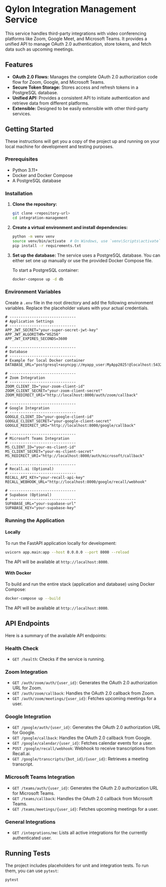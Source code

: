 # Qylon Integration Management Service

This service handles third-party integrations with video conferencing platforms
like Zoom, Google Meet, and Microsoft Teams. It provides a unified API to manage
OAuth 2.0 authentication, store tokens, and fetch data such as upcoming
meetings.

## Features

- **OAuth 2.0 Flows:** Manages the complete OAuth 2.0 authorization code flow
  for Zoom, Google, and Microsoft Teams.
- **Secure Token Storage:** Stores access and refresh tokens in a PostgreSQL
  database.
- **Unified API:** Provides a consistent API to initiate authentication and
  retrieve data from different platforms.
- **Extensible:** Designed to be easily extensible with other third-party
  services.

## Getting Started

These instructions will get you a copy of the project up and running on your
local machine for development and testing purposes.

### Prerequisites

- Python 3.11+
- Docker and Docker Compose
- A PostgreSQL database

### Installation

1.  **Clone the repository:**

    ```bash
    git clone <repository-url>
    cd integration-management
    ```

2.  **Create a virtual environment and install dependencies:**

    ```bash
    python -m venv venv
    source venv/bin/activate  # On Windows, use `venv\Scripts\activate`
    pip install -r requirements.txt
    ```

3.  **Set up the database:** The service uses a PostgreSQL database. You can
    either set one up manually or use the provided Docker Compose file.

    To start a PostgreSQL container:

    ```bash
    docker-compose up -d db
    ```

### Environment Variables

Create a `.env` file in the root directory and add the following environment
variables. Replace the placeholder values with your actual credentials.

```env
# ------------------------------
# Application Settings
# ------------------------------
APP_JWT_SECRET="your-super-secret-jwt-key"
APP_JWT_ALGORITHM="HS256"
APP_JWT_EXPIRES_SECONDS=3600

# ------------------------------
# Database
# ------------------------------
# Example for local Docker container
DATABASE_URL="postgresql+asyncpg://myapp_user:MyApp2025!@localhost:5432/myapp_db"

# ------------------------------
# Zoom Integration
# ------------------------------
ZOOM_CLIENT_ID="your-zoom-client-id"
ZOOM_CLIENT_SECRET="your-zoom-client-secret"
ZOOM_REDIRECT_URI="http://localhost:8000/auth/zoom/callback"

# ------------------------------
# Google Integration
# ------------------------------
GOOGLE_CLIENT_ID="your-google-client-id"
GOOGLE_CLIENT_SECRET="your-google-client-secret"
GOOGLE_REDIRECT_URI="http://localhost:8000/google/callback"

# ------------------------------
# Microsoft Teams Integration
# ------------------------------
MS_CLIENT_ID="your-ms-client-id"
MS_CLIENT_SECRET="your-ms-client-secret"
MS_REDIRECT_URI="http://localhost:8000/auth/microsoft/callback"

# ------------------------------
# Recall.ai (Optional)
# ------------------------------
RECALL_API_KEY="your-recall-api-key"
RECALL_WEBHOOK_URL="http://localhost:8000/google/recall/webhook"

# ------------------------------
# Supabase (Optional)
# ------------------------------
SUPABASE_URL="your-supabase-url"
SUPABASE_KEY="your-supabase-key"
```

### Running the Application

#### Locally

To run the FastAPI application locally for development:

```bash
uvicorn app.main:app --host 0.0.0.0 --port 8000 --reload
```

The API will be available at `http://localhost:8000`.

#### With Docker

To build and run the entire stack (application and database) using Docker
Compose:

```bash
docker-compose up --build
```

The API will be available at `http://localhost:8000`.

## API Endpoints

Here is a summary of the available API endpoints:

### Health Check

- `GET /health`: Checks if the service is running.

### Zoom Integration

- `GET /auth/zoom/auth/{user_id}`: Generates the OAuth 2.0 authorization URL for
  Zoom.
- `GET /auth/zoom/callback`: Handles the OAuth 2.0 callback from Zoom.
- `GET /auth/zoom/meetings/{user_id}`: Fetches upcoming meetings for a user.

### Google Integration

- `GET /google/auth/{user_id}`: Generates the OAuth 2.0 authorization URL for
  Google.
- `GET /google/callback`: Handles the OAuth 2.0 callback from Google.
- `GET /google/calendar/{user_id}`: Fetches calendar events for a user.
- `POST /google/recall/webhook`: Webhook to receive transcriptions from
  Recall.ai.
- `GET /google/transcripts/{bot_id}/{user_id}`: Retrieves a meeting transcript.

### Microsoft Teams Integration

- `GET /teams/auth/{user_id}`: Generates the OAuth 2.0 authorization URL for
  Microsoft Teams.
- `GET /teams/callback`: Handles the OAuth 2.0 callback from Microsoft Teams.
- `GET /teams/meetings/{user_id}`: Fetches upcoming meetings for a user.

### General Integrations

- `GET /integrations/me`: Lists all active integrations for the currently
  authenticated user.

## Running Tests

The project includes placeholders for unit and integration tests. To run them,
you can use `pytest`:

```bash
pytest
```
